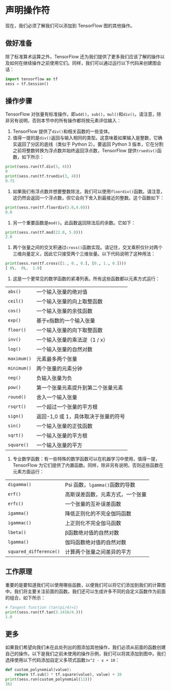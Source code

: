 # 声明操作符

现在，我们必须了解我们可以添加到 TensorFlow 图的其他操作。

## 做好准备

除了标准算术运算之外，TensorFlow 还为我们提供了更多我们应该了解的操作以及如何在继续操作之前使用它们。同样，我们可以通过运行以下代码来创建图会话：

```py
import tensorflow as tf 
sess = tf.Session() 
```

## 操作步骤

TensorFlow 对张量有标准操作，即`add()`，`sub()`，`mul()`和`div()`。请注意，除非另有说明，否则本节中的所有操作都将按元素评估输入：

1.  TensorFlow 提供了`div()`和相关函数的一些变体。
2.  值得一提的是`div()`返回与输入相同的类型。这意味着如果输入是整数，它确实返回了分区的底线（类似于 Python 2）。要返回 Python 3 版本，它在分割之前将整数转换为浮点数并始终返回浮点数，TensorFlow 提供`truediv()`函数，如下所示：

```py
print(sess.run(tf.div(3, 4))) 
0 
print(sess.run(tf.truediv(3, 4))) 
0.75 
```

1.  如果我们有浮点数并想要整数除法，我们可以使用`floordiv()`函数。请注意，这仍然会返回一个浮点数，但它会向下舍入到最接近的整数。这个函数如下：

```py
print(sess.run(tf.floordiv(3.0,4.0))) 
0.0 
```

1.  另一个重要函数是`mod()`。此函数返回除法后的余数。它如下：

```py
print(sess.run(tf.mod(22.0, 5.0))) 
2.0 
```

1.  两个张量之间的交叉积通过`cross()`函数实现。请记住，交叉乘积仅针对两个三维向量定义，因此它只接受两个三维张量。以下代码说明了这种用法：

```py
print(sess.run(tf.cross([1., 0., 0.], [0., 1., 0.]))) 
[ 0\.  0\.  1.0]
```

1.  这是一个更常见的数学函数的紧凑列表。所有这些函数都以元素方式运行：

| | |
| --- | --- |
| `abs()` | 一个输入张量的绝对值 |
| `ceil()` | 一个输入张量的向上取整函数 |
| `cos()` | 一个输入张量的余弦函数 |
| `exp()` | 基于`e`指数的一个输入张量 |
| `floor()` | 一个输入张量的向下取整函数 |
| `inv()` | 一个输入张量的乘法逆（1 / x） |
| `log()` | 一个输入张量的自然对数 |
| `maximum()` | 元素最多两个张量 |
| `minimum()` | 两个张量的元素分钟 |
| `neg()` | 负输入张量为负 |
| `pow()` | 第一个张量元素提升到第二个张量元素 |
| `round()` | 舍入一个输入张量 |
| `rsqrt()` | 一个超过一个张量的平方根 |
| `sign()` | 返回-1,0 或 1，具体取决于张量的符号 |
| `sin()` | 一个输入张量的正弦函数 |
| `sqrt()` | 一个输入张量的平方根 |
| `square()` | 一个输入张量的平方 |

1.  专业数学函数：有一些特殊的数学函数可以在机器学习中使用，值得一提，TensorFlow 为它们提供了内置函数。同样，除非另有说明，否则这些函数在元素方面运行：

| | |
| --- | --- |
| `digamma()` | Psi 函数，`lgamma()`函数的导数 |
| `erf()` | 高斯误差函数，元素方式，一个张量 |
| `erfc()` | 一个张量的互补误差函数 |
| `igamma()` | 降低正则化的不完全伽玛函数 |
| `igammac()` | 上正则化不完全伽马函数 |
| `lbeta()` | β函数绝对值的自然对数 |
| `lgamma()` | 伽玛函数绝对值的自然对数 |
| `squared_difference()` | 计算两个张量之间差异的平方 |

## 工作原理

重要的是要知道我们可以使用哪些函数，以便我们可以将它们添加到我们的计算图中。我们将主要关注前面的函数。我们还可以生成许多不同的自定义函数作为前面的组合，如下所示：

```py
# Tangent function (tan(pi/4)=1) 
print(sess.run(tf.tan(3.1416/4.)))
1.0 
```

## 更多

如果我们希望向我们未在此处列出的图添加其他操作，我们必须从前面的函数创建自己的操作。以下是我们之前未使用的操作示例，我们可以将其添加到图中。我们选择使用以下代码添加自定义多项式函数`3x^2 - x + 10`：

```py
def custom_polynomial(value): 
    return tf.sub(3 * tf.square(value), value) + 10
print(sess.run(custom_polynomial(11))) 
362 
```